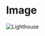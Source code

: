 # Image
![Lighthouse](https://user-images.githubusercontent.com/91017980/137167827-96a547ed-8779-4104-a0e3-f92c5fe6ffa9.jpg)
